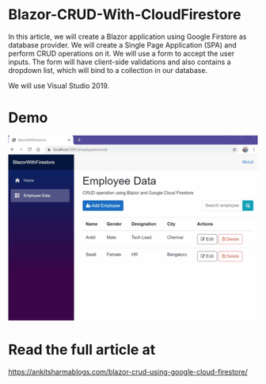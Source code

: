 # Blazor-CRUD-With-CloudFirestore
In this article, we will create a Blazor application using Google Firstore as database provider. We will create a Single Page Application (SPA) and perform CRUD operations on it. We will use a form to accept the user inputs. The form will have client-side validations and also contains a dropdown list, which will bind to a collection in our database.

We will use Visual Studio 2019.

# Demo

![Alt Text](https://github.com/AnkitSharma-007/Blazor-CRUD-With-CloudFirestore/blob/master/Output/BlazorWithFirestore.gif)

# Read the full article at

https://ankitsharmablogs.com/blazor-crud-using-google-cloud-firestore/
